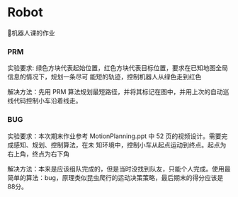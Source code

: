 # Robot

🦆机器人课的作业

### PRM

实验要求: 绿色方块代表起始位置，红色方块代表目标位置，要求在已知地图全局信息的情况下，规划一条尽可
能短的轨迹，控制机器人从绿色走到红色

解决方法：先用 PRM 算法规划最短路径，并将其标记在图中，并用上次的自动巡线代码控制小车沿着线走。

### BUG

实验要求：本次期末作业参考 MotionPlanning.ppt 中 52 页的视频设计。需要完成感知、规划、控制算法，在未
知环境中，控制小车从起点运动到终点。起点为右上角，终点为右下角

解决方法：本来是应该组队完成的，但是当时没找到队友，只能个人完成。使用最简单的算法：bug，原理类似昆虫爬行的运动决策策略，最后期末的得分应该是88分。

